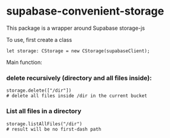 # supabase-convenient-storage

This package is a wrapper around Supabase storage-js

To use, first create a class

```
let storage: CStorage = new CStorage(supabaseClient);
```

Main function:

### delete recursively (directory and all files inside):
```
storage.delete(["/dir"])
# delete all files inside /dir in the current bucket
```
### List all files in a directory
```
storage.listAllFiles("/dir")
# result will be no first-dash path
```
